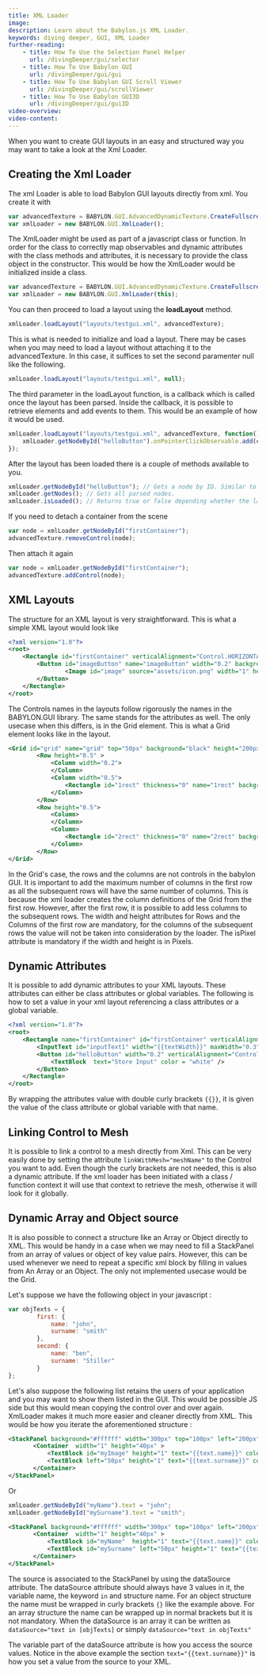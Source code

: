 ```yaml
---
title: XML Loader
image: 
description: Learn about the Babylon.js XML Loader.
keywords: diving deeper, GUI, XML Loader
further-reading:
    - title: How To Use the Selection Panel Helper
      url: /divingDeeper/gui/selector
    - title: How To Use Babylon GUI
      url: /divingDeeper/gui/gui
    - title: How To Use Babylon GUI Scroll Viewer
      url: /divingDeeper/gui/scrollViewer
    - title: How To Use Babylon GUI3D
      url: /divingDeeper/gui/gui3D
video-overview:
video-content:
---
```


When you want to create GUI layouts in an easy and structured way you may want to take a look at the Xml Loader.

## Creating the Xml Loader

The xml Loader is able to load Babylon GUI layouts directly from xml. You create it with

```javascript
var advancedTexture = BABYLON.GUI.AdvancedDynamicTexture.CreateFullscreenUI("UI");
var xmlLoader = new BABYLON.GUI.XmlLoader();
```

The XmlLoader might be used as part of a javascript class or function. In order for the class to correctly map observables and dynamic attributes with the class methods and attributes, it is necessary to provide the class object in the constructor. This would be how the XmlLoader would be initialized inside a class.

```javascript
var advancedTexture = BABYLON.GUI.AdvancedDynamicTexture.CreateFullscreenUI("UI");
var xmlLoader = new BABYLON.GUI.XmlLoader(this);
```

You can then proceed to load a layout using the **loadLayout** method.

```javascript
xmlLoader.loadLayout("layouts/testgui.xml", advancedTexture);
```

This is what is needed to initialize and load a layout. There may be cases when you may need to load a layout without attaching it to the advancedTexture. In this case, it suffices to set the second paramenter null like the following.

```javascript
xmlLoader.loadLayout("layouts/testgui.xml", null);
```

The third parameter in the loadLayout function, is a callback which is called once the layout has been parsed. Inside the callback, it is possible to retrieve elements and add events to them. This would be an example of how it would be used.

```javascript
xmlLoader.loadLayout("layouts/testgui.xml", advancedTexture, function() {
    xmlLoader.getNodeById("helloButton").onPointerClickObservable.add(clickEvent);
});
```

After the layout has been loaded there is a couple of methods available to you.

```javascript
xmlLoader.getNodeById("helloButton"); // Gets a node by ID. Similar to how DOM elements are retrieved.
xmlLoader.getNodes(); // Gets all parsed nodes.
xmlLoader.isLoaded(); // Returns true or false depending whether the layout has finished loading.
```

If you need to detach a container from the scene

```javascript
var node = xmlLoader.getNodeById("firstContainer"); 
advancedTexture.removeControl(node);
```
Then attach it again
```javascript
var node = xmlLoader.getNodeById("firstContainer"); 
advancedTexture.addControl(node);
```
## XML Layouts

The structure for an XML layout is very straightforward. This is what a simple XML layout would look like

```xml
<?xml version="1.0"?>
<root>
    <Rectangle id="firstContainer" verticalAlignment="Control.HORIZONTAL_ALIGNMENT_TOP" background="yellow" width=".8" height=".4" color="Orange">
        <Button id="imageButton" name="imageButton" width="0.2" background="red" height="0.3">
                <Image id="image" source="assets/icon.png" width="1" height="1" name="image" stretch="Image.STRETCH_FILL" horizontalAlignment="Control.HORIZONTAL_ALIGNMENT_LEFT" />
        </Button>
    </Rectangle>
</root>
```

The Controls names in the layouts follow rigorously the names in the BABYLON.GUI library. The same stands for the attributes as well. The only usecase when this differs, is in the Grid element. This is what a Grid element looks like in the layout.

```xml
<Grid id="grid" name="grid" top="50px" background="black" height="200px" width="200px">
        <Row height="0.5" >
            <Column width="0.2">
            </Column>
            <Column width="0.5">
                <Rectangle id="1rect" thickness="0" name="1rect" background="green"></Rectangle>
            </Column>
        </Row>
        <Row height="0.5">
            <Column>
            </Column>
            <Column>
                <Rectangle id="2rect" thickness="0" name="2rect" background="red" ></Rectangle>
            </Column>
        </Row>
</Grid>
```

In the Grid's case, the rows and the columns are not controls in the babylon GUI. It is important to add the maximum number of columns in the first row as all the subsequent rows will have the same number of columns. This is because the xml loader creates the column definitions of the Grid from the first row. However, after the first row, it is possible to add less columns to the subsequent rows. The width and height attributes for Rows and the Columns of the first row are mandatory, for the columns of the subsequent rows the value will not be taken into consideration by the loader. The isPixel attribute is mandatory if the width and height is in Pixels.

## Dynamic Attributes

It is possible to add dynamic attributes to your XML layouts. These attributes can either be class attributes or global variables. The following is how to set a value in your xml layout referencing a class attributes or a global variable.

```xml
<?xml version="1.0"?>
<root>
    <Rectangle name="firstContainer" id="firstContainer" verticalAlignment="Control.HORIZONTAL_ALIGNMENT_TOP" background="blue" id="popupContainer" width=".8" height=".4" color="Orange" >
        <InputText id="inputText1" width="{{textWidth}}" maxWidth="0.3"  height="40px" color="white"/>
        <Button id="helloButton" width="0.2" verticalAlignment="Control.VERTICAL_ALIGNMENT_BOTTOM" height="0.2" name="helloButton" background="green" onPointerUpObservable="storeUsernameEvent" >
            <TextBlock  text="Store Input" color = "white" />
        </Button>
    </Rectangle>
</root>
```

By wrapping the attributes value with double curly brackets `{{}}`, it is given the value of the class attribute or global variable with that name.

## Linking Control to Mesh

It is possible to link a control to a mesh directly from Xml. This can be very easily done by setting the attribute `linkWithMesh="meshName"` to the Control you want to add. Even though the curly brackets are not needed, this is also a dynamic attribute. If the xml loader has been initiated with a class / function context it will use that context to retrieve the mesh, otherwise it will look for it globally.

## Dynamic Array and Object source

It is also possible to connect a structure like an Array or Object directly to XML. This would be handy in a case when we may need to fill a StackPanel from an array of values or object of key value pairs. However, this can be used whenever we need to repeat a specific xml block by filling in values from An Array or an Object. The only not implemented usecase would be the Grid.

Let's suppose we have the following object in your javascript :

```javascript
var objTexts = {
        first: {
            name: "john",
            surname: "smith"
        },
        second: {
            name: "ben",
            surname: "Stiller"
        }
};
```

Let's also suppose the following list retains the users of your application and you may want to show them listed in the GUI. This would be possible JS side but this would mean copying the control over and over again. XmlLoader makes it much more easier and cleaner directly from XML. This would be how you iterate the aforementioned structure :

```xml
<StackPanel background="#ffffff" width="300px" top="100px" left="200px" id="panel" dataSource="text in {objTexts}">
       <Container  width="1" height="40px" >
           <TextBlock id="myImage" height="1" text="{{text.name}}" color="red" resizeToFit="true" fontSize="24"/>
           <TextBlock left="50px" height="1" text="{{text.surname}}" color="black" resizeToFit="true" fontSize="24"/>
       </Container>
</StackPanel>
```
Or
```javascript
xmlLoader.getNodeById("myName").text = "john";
xmlLoader.getNodeById("mySurname").text = "smith";
```

```xml
<StackPanel background="#ffffff" width="300px" top="100px" left="200px" id="panel" dataSource="text in {objTexts}">
       <Container  width="1" height="40px" >
           <TextBlock id="myName"  height="1" text="{{text.name}}" color="red" resizeToFit="true" fontSize="24"/>
           <TextBlock id="mySurname" left="50px" height="1" text="{{text.surname}}" color="black" resizeToFit="true" fontSize="24"/>
       </Container>
</StackPanel>
```

The source is associated to the StackPanel by using the dataSource attribute. The dataSource attribute should always have 3 values in it, the variable name, the keyword `in` and structure name. For an object structure the name must be wrapped in curly brackets `{}` like the example above. For an array structure the name can be wrapped up in normal brackets but it is not mandatory. When the dataSource is an array it can be written as `dataSource="text in [objTexts]` or simply `dataSource="text in objTexts"`

The variable part of the dataSource attribute is how you access the source values. Notice in the above example the section `text="{{text.surname}}"` is how you set a value from the source to your XML.